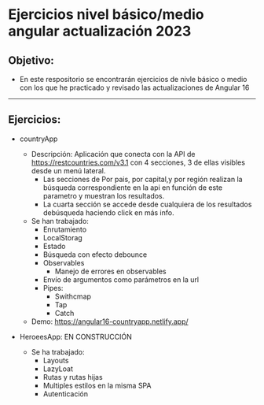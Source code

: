 # Ejercicios nivel básico/medio angular actualización 2023

## Objetivo:
- En este respositorio se encontrarán ejercicios de nivle básico o medio con los que he practicado y revisado las actualizaciones de Angular 16
<hr>

## Ejercicios:

- countryApp
    - Descripción:
    Aplicación que conecta con la API de https://restcountries.com/v3.1 con 4 secciones, 3 de ellas visibles desde un menú lateral.
        - Las secciones de Por pais, por capital,y por región realizan la búsqueda correspondiente en la api en función de este parametro y muestran los resultados.
        - La cuarta sección se accede desde cualquiera de los resultados debúsqueda haciendo click en más info.
    - Se han trabajado:
        - Enrutamiento
        - LocalStorag
        - Estado
        - Búsqueda con efecto debounce
        - Observables
            - Manejo de errores en observables
        - Envío de argumentos como parámetros en la url
        - Pipes:
            - Swithcmap
            - Tap
            - Catch
    - Demo: https://angular16-countryapp.netlify.app/

- HeroeesApp:  EN CONSTRUCCIÓN
    - Se ha trabajado:
        - Layouts
        - LazyLoat
        - Rutas y rutas hijas
        - Multiples estilos en la misma SPA
        - Autenticación
        


